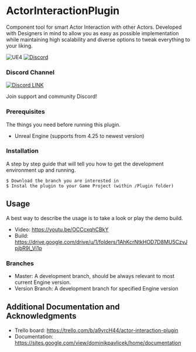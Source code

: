 # ActorInteractionPlugin

Component tool for smart Actor Interaction with other Actors.
Developed with Designers in mind to allow you as easy as possible implementation while maintaining high scalability and diverse options to tweak everything to your liking.

![UE4](https://img.shields.io/badge/UE4-4.25%2B-orange)
[![Discord](https://badgen.net/discord/members/k3YhHH4W?label=Discord&logo=discord&logoColor=ffffff&color=7389D8)](https://discord.com/invite/k3YhHH4W)

### Discord Channel

[![Discord LINK](https://static.wikia.nocookie.net/siivagunner/images/9/9f/Discord_icon.svg/revision/latest?cb=20210814160101)](https://discord.gg/2vXWEEN)

Join support and community Discord!

### Prerequisites

The things you need before running this plugin.

* Unreal Engine (supports from 4.25 to newest version)

### Installation

A step by step guide that will tell you how to get the development environment up and running.

```
$ Download the branch you are interested in
$ Instal the plugin to your Game Project (within /Plugin folder)
```

## Usage

A best way to describe the usage is to take a look or play the demo build.
* Video: https://youtu.be/OCCcxqhCBkY
* Build: https://drive.google.com/drive/u/1/folders/1AhKcrNtkHOD7D8MU5CzvJpjbR9l_Vi1p

### Branches

* Master: A development branch, should be always relevant to most current Engine version.
* Version Branch: A development branch for specified Engine version

## Additional Documentation and Acknowledgments

* Trello board: https://trello.com/b/a9yrcH44/actor-interaction-plugin
* Documentation: https://sites.google.com/view/dominikpavlicek/home/documentation 
